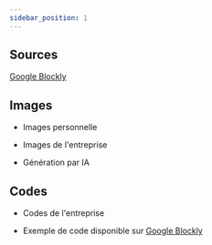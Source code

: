 ```yaml
---
sidebar_position: 1
---
```


## Sources

[Google Blockly](https://developers.google.com/blockly)

## Images

- Images personnelle

- Images de l'entreprise

- Génération par IA

## Codes

- Codes de l'entreprise

- Exemple de code disponible sur [Google Blockly](https://developers.google.com/blockly)